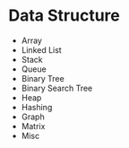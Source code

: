 # Data Structure

* Array
* Linked List
* Stack
* Queue
* Binary Tree
* Binary Search Tree
* Heap
* Hashing
* Graph
* Matrix
* Misc
